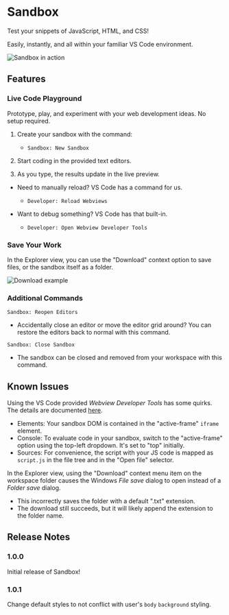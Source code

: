 # Sandbox

Test your snippets of JavaScript, HTML, and CSS! 

Easily, instantly, and all within your familiar VS Code environment.

![Sandbox in action](https://github.com/jccr/sandbox-vscode/raw/master/assets/demo.gif)

## Features

### Live Code Playground

Prototype, play, and experiment with your web development ideas. No setup required.

1. Create your sandbox with the command: 
   - `Sandbox: New Sandbox`

2. Start coding in the provided text editors. 
3. As you type, the results update in the live preview.

- Need to manually reload? VS Code has a command for us.
  -  `Developer: Reload Webviews`

- Want to debug something? VS Code has that built-in.
  - `Developer: Open Webview Developer Tools`  

### Save Your Work

In the Explorer view, you can use the "Download" context option to save files, or the sandbox itself as a folder.

![Download example](https://github.com/jccr/sandbox-vscode/raw/master/assets/download-option.gif)

### Additional Commands

`Sandbox: Reopen Editors`
  - Accidentally close an editor or move the editor grid around? You can restore the editors back to normal with this command.

`Sandbox: Close Sandbox`
  - The sandbox can be closed and removed from your workspace with this command.

## Known Issues

Using the VS Code provided _Webview Developer Tools_ has some quirks. The details are documented [here](https://code.visualstudio.com/api/extension-guides/webview#inspecting-and-debugging-webviews).
  - Elements: Your sandbox DOM is contained in the "active-frame" `iframe` element.
  - Console: To evaluate code in your sandbox, switch to the "active-frame" option using the top-left dropdown. It's set to "top" initially.
  - Sources: For convenience, the script with your JS code is mapped as `script.js` in the file tree and in the "Open file" selector.

In the Explorer view, using the "Download" context menu item on the workspace folder causes the Windows _File save_ dialog to open instead of a _Folder save_ dialog. 
  - This incorrectly saves the folder with a default ".txt" extension. 
  - The download still succeeds, but it will likely append the extension to the folder name.

## Release Notes

### 1.0.0

Initial release of Sandbox!

### 1.0.1

Change default styles to not conflict with user's `body` `background` styling.
 